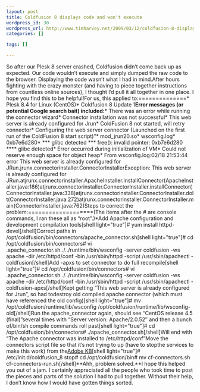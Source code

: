 ```yaml
--- 
layout: post
title: Coldfusion 8 displays code and won't execute
wordpress_id: 30
wordpress_url: http://www.timharvey.net/2009/03/12/coldfusion-8-displays-code-and-wont-execute/
categories: []

tags: []

---
```

So after our Plesk 8 server crashed, Coldfusion didn’t come back up as expected. Our code wouldn’t execute and simply dumped the raw code to the browser. Displaying the code wasn’t what I had in mind.After hours fighting with the crazy monster (and having to piece together instructions from countless online sources), I thought I’d pull it all together in one place. I hope you find this to be helpful!For us, this applied to:==============* Plesk 8.4 for Linux (CentOS)* Coldfusion 8 Update 1**Error messages (or potential Google search bait) included:*** There was an error while running the connector wizard* Connector installation was not successful* This web server is already configured for Jrun* ColdFusion 8 not started, will retry connector* Configuring the web server connector (Launched on the first run of the ColdFusion 8 start script)”* mod_jrun20.so* wsconfig.log* 0xb7e6d280* *** glibc detected *** free(): invalid pointer: 0xb7e6d280 **** glibc detected* Error occurred during initialization of VM* Could not reserve enough space for object heap* From wsconfig.log:02/18 21:53:44 error This web server is already configured for JRun.jrunx.connectorinstaller.ConnectorInstallerException: This web server is already configured for JRun.atjrunx.connectorinstaller.ApacheInstaller.installConnector(ApacheInstaller.java:186)atjrunx.connectorinstaller.ConnectorInstaller.installConnector(ConnectorInstaller.java:338)atjrunx.connectorinstaller.ConnectorInstaller.doIt(ConnectorInstaller.java:272)atjrunx.connectorinstaller.ConnectorInstaller.main(ConnectorInstaller.java:762)Steps to correct the problem:==================*(The items after the # are console commands, I ran these all as “root”.)*Add Apache configuration and development compilation tools[shell light="true"]# yum install httpd-devel[/shell]Correct paths in /opt/coldfusion/bin/connectors/apache_connector.sh[shell light="true"]# cd /opt/coldfusion/bin/connectors# vi .apache_connector.sh../../runtime/bin/wsconfig \-server coldfusion \-ws apache \-dir /etc/httpd/conf \-bin /usr/sbin/httpd \-script /usr/sbin/apachectl \-coldfusion[/shell]Add -apxs to set connector to do full recompile[shell light="true"]# cd /opt/coldfusion/bin/connectors# vi .apache_connector.sh../../runtime/bin/wsconfig \-server coldfusion \-ws apache \-dir /etc/httpd/conf \-bin /usr/sbin/httpd \-script /usr/sbin/apachectl \-coldfusion-apxs[/shell]Kept getting “This web server is already configured for Jrun”, so had todestroy old compiled apache connector (which must have referenced the old config)[shell light="true"]# mv /opt/coldfusion/runtime/lib/wsconfig \/opt/coldfusion/runtime/lib/wsconfig-old[/shell]Run the apache_connector again, should see “CentOS release 4.5 (final)”several times with “Server version: Apache/2.0.52″ and then a bunch of/bin/sh compile commands roll past[shell light="true"]# cd /opt/coldfusion/bin/connectors# ./apache_connector.sh[/shell]Will end with “The Apache connector was installed to /etc/httpd/conf”Move the connectors script file so that it’s not trying to up (have to stopthe services to make this work) from the[Adobe KB](http://kb.adobe.com/selfservice/viewContent.do?externalId=tn_18859)[shell light="true"]# /etc/init.d/coldfusion_8 stop# cd /opt/coldfusion/bin# mv cf-connectors.sh cf-connectors-run.sh[/shell]**Ahh, problem solved.**I hope this helped you out of a jam. I certainly appreciated all the people who took time to post the pieces and parts of the solution I had to pull together. Without their help, I don’t know how I would have gotten things sorted.

